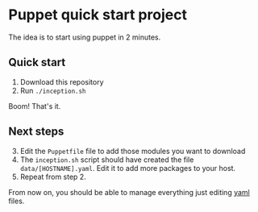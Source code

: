 # Puppet quick start project

The idea is to start using puppet in 2 minutes.

## Quick start

1. Download this repository
2. Run `./inception.sh`

Boom! That's it.


## Next steps

3. Edit the `Puppetfile` file to add those modules you want to download
4. The `inception.sh` script should have created the file `data/[HOSTNAME].yaml`. Edit it to add more packages to your host.
5. Repeat from step 2.

From now on, you should be able to manage everything just editing [yaml] files.


[yaml]: http://www.yaml.org/
